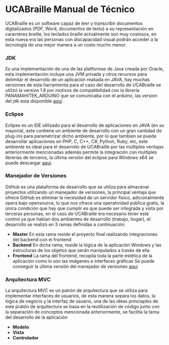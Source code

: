 # UCABraille Manual de Técnico
UCABraille es un software capaz de leer y transcribir documentos digitalizados (PDF, Word, documentos de texto) a su representación en caracteres braille, los teclados braille actualmente son muy costosos, en esta nueva era las personas con discapacidad visual podrán acceder a la tecnología de una mejor manera a un costo mucho menor.

### JDK
Es una implementación de una de las platformas de Java creada por Oracle, esta implementación incluye una JVM privada y otros recursos para delimitar el desarrollo de un aplicación realiada en JAVA, hay muchas versiones de esta harramienta para el caso del desarrollo de UCABraille se utilizó la version 1.8 por motivos de compatibilidad con la librería PANAMAHITEK_ARDUINO que se comunicaba con el arduino, las version del jdk esta disponible [aquí](http://www.oracle.com/technetwork/java/javase/downloads/jdk8-downloads-2133151.html) .

### Eclipse
Eclipse es un IDE utilizado para el desarrollo de aplicaciones en JAVA (en su mayoria), este contiene un ambiente de desarrollo con un gran cantidad de plug-ins para parametrizar dicho ambiente, por lo que tambien se puede desarrollar aplicaciones en PHP, C, C++, C#, Python, Ruby, etc, este ambiente es ideal para el desarrollo de UCABraille por las múltiples ventajas anteriormente mencionadas además permite la integración con multiples librerías de terceros, la última versión del eclipse para Windows x64 se puede descargar [aquí](https://www.eclipse.org/downloads/download.php?file=/oomph/epp/oxygen/R/eclipse-inst-win64.exe).

### Manejador de Versiones
GitHub es una plataforma de desarrollo que se utiliza para almacenar proyectos utilizando un manejador de versiones, la principal ventaja que ofrece GitHub es eliminar la necesidad de un servidor físico, adicionalmente opera bajo opensource, lo que nos ofrece una operatividad pública gratis, la única condición que hay que cumplir es que puede ser integrada y vista por terceras personas, en el caso de UCABraille era necesario tener este control ya que habían dos ambientes de desarrollo (trabajo, hogar), el desarrollo se realizó en 3 ramas definidas a continuación:

- **Master** En esta rama reside el proyecto final realizando integraciones del backend con el frontend
- **Backend** En dicha rama, reside la lógica de la aplicación Windows y las estructuras de los objetos que serán manipulados a través de ella
- **Frontend** La rama del frontend, recopila toda la parte estética de la aplicación como lo son las imágenes e interfaces gráficas
Se puede conseguir la última versión del manejador de versiones [aquí](https://desktop.github.com/)

### Arquitectura MVC
La arquitectura MVC es un patrón de arquitectura que se utiliza para implementar interfaces de usuarios, de esta manera separa los datos,  la lógica de negocio y la interfaz de usuario, una de las ideas princiaples de este pratón de arquitectura se basa en la reutilización de código junto con la separación de conceptos mencionada anteriormente, se facilita la tarea del desarrollo de la aplicación

- **Modelo**
- **Vista**
- **Controlador**
